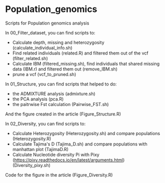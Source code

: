 # Population_genomics
Scripts for Population genomics analysis

In 00_Filter_dataset, you can find scripts to:
- Calculate depth, missing and heterozygosity (calculate_individual_info.sh)
- Find related individuals (related.R) and filtered them out of the vcf (filter_related.sh)
- Calculate IBM (filtered_missing.sh), find individuals that shared missing data (IBM.r) and filtered them out (remove_IBM.sh)
- prune a vcf (vcf_to_pruned.sh)

In 01_Structure, you can find scripts that helped to do:
- the ADMIXTURE analysis (admixture.sh)
- the PCA analysis (pca.R)
- the paitrwise Fst calculation (Pairwise_FST.sh)

And the figure created in the article (Figure_Structure.R)

In 02_Diversity, you can find scripts to:
- Calculate Heterozygosity (Heterozygosity.sh) and compare populations (Heterozygosity.R)
- Calculate Tajima's D (Tajima_D.sh) and compare populations with manhattan plot (TajimaD.R)
- Calculate Nucleotide diversity Pi with Pixy (https://pixy.readthedocs.io/en/latest/arguments.html) (Diversity_pixy.sh)

Code for the figure in the article (Figure_Diversity.R)
